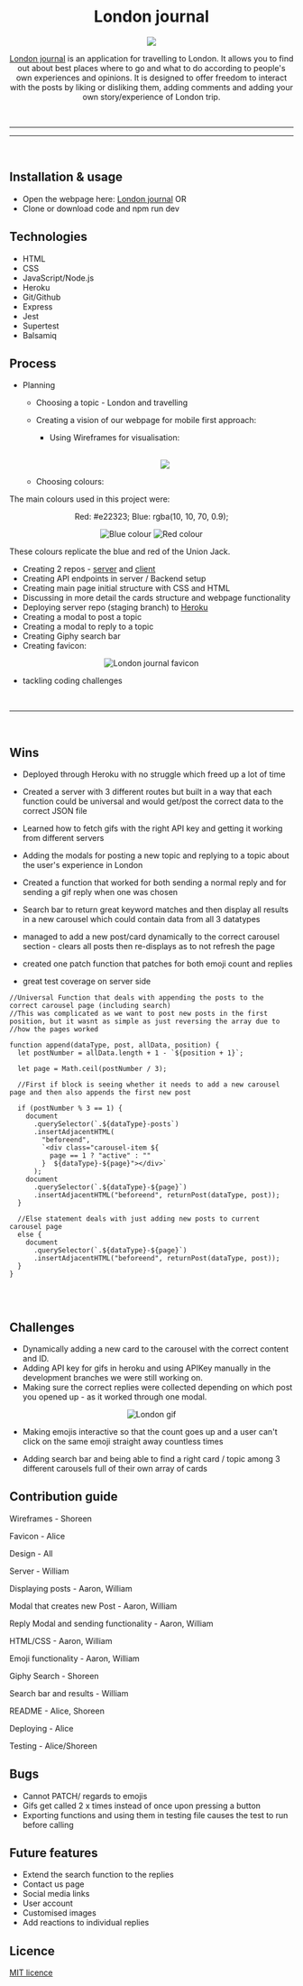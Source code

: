 <h1 align="center">London journal</h1>

<p align="center">
<img src="https://i.ibb.co/k0fJSY8/hugo-sousa-1-Z7-QDZq-T2-QQ-verysmall.jpg">
</p>

<div align="center">

[London journal](https://journal-to-end-all-journals.herokuapp.com/) is an application for travelling to London. It allows you to find out about best places where to go and what to do according to people's own experiences and opinions. It is designed to offer freedom to interact with the posts by liking or disliking them, adding comments and adding your own story/experience of London trip.

<br>

</div>

---

---

<br>

## Installation & usage

- Open the webpage here: [London journal](https://london-journal.netlify.app/) OR
- Clone or download code and npm run dev

## Technologies

- HTML
- CSS
- JavaScript/Node.js
- Heroku
- Git/Github
- Express
- Jest
- Supertest
- Balsamiq

## Process

- Planning

  - Choosing a topic - London and travelling

  - Creating a vision of our webpage for mobile first approach:

    - Using Wireframes for visualisation:

    <br>

    <div align="center">

    ![](https://i.ibb.co/L9q6HdT/Screenshot-2022-05-17-120959.png)

    </div>

  - Choosing colours:

The main colours used in this project were:

<div align="center">

Red: #e22323;
Blue: rgba(10, 10, 70, 0.9);

![Blue colour](https://i.ibb.co/0C9wcM5/Screenshot-2022-05-17-095516.png)
![Red colour](https://i.ibb.co/vxYKHm1/Screenshot-real-2022-05-17-095719.png)

</div>

These colours replicate the blue and red of the Union Jack.

- Creating 2 repos - [server](https://github.com/alicekres/Lap-1-Portfolio-Project-Server) and [client](https://github.com/Izgardon/Lap-1-Portfolio-Project-Client)
- Creating API endpoints in server / Backend setup
- Creating main page initial structure with CSS and HTML
- Discussing in more detail the cards structure and webpage functionality
- Deploying server repo (staging branch) to [Heroku](https://dashboard.heroku.com/apps)
- Creating a modal to post a topic
- Creating a modal to reply to a topic
- Creating Giphy search bar
- Creating favicon:

<div align="center">

![London journal favicon](https://i.ibb.co/Hz2s6jp/favicon-32x32.png)

</div>

- tackling coding challenges

<br>

---

<br>

## Wins

- Deployed through Heroku with no struggle which freed up a lot of time

- Created a server with 3 different routes but built in a way that each function could be universal and would get/post the correct data
  to the correct JSON file

- Learned how to fetch gifs with the right API key and getting it working from different servers

- Adding the modals for posting a new topic and replying to a topic about the user's experience in London

- Created a function that worked for both sending a normal reply and for sending a gif reply when one was chosen

- Search bar to return great keyword matches and then display all results in a new carousel which could contain data from all 3 datatypes

- managed to add a new post/card dynamically to the correct carousel section - clears all posts then re-displays as to not refresh the page

- created one patch function that patches for both emoji count and replies

- great test coverage on server side

```
//Universal Function that deals with appending the posts to the correct carousel page (including search)
//This was complicated as we want to post new posts in the first position, but it wasnt as simple as just reversing the array due to
//how the pages worked

function append(dataType, post, allData, position) {
  let postNumber = allData.length + 1 - `${position + 1}`;

  let page = Math.ceil(postNumber / 3);

  //First if block is seeing whether it needs to add a new carousel page and then also appends the first new post

  if (postNumber % 3 == 1) {
    document
      .querySelector(`.${dataType}-posts`)
      .insertAdjacentHTML(
        "beforeend",
        `<div class="carousel-item ${
          page == 1 ? "active" : ""
        }  ${dataType}-${page}"></div>`
      );
    document
      .querySelector(`.${dataType}-${page}`)
      .insertAdjacentHTML("beforeend", returnPost(dataType, post));
  }

  //Else statement deals with just adding new posts to current carousel page
  else {
    document
      .querySelector(`.${dataType}-${page}`)
      .insertAdjacentHTML("beforeend", returnPost(dataType, post));
  }
}


```

<br>

## Challenges

- Dynamically adding a new card to the carousel with the correct content and ID.
- Adding API key for gifs in heroku and using APIKey manually in the development branches we were still working on.
- Making sure the correct replies were collected depending on which post you opened up - as it worked through one modal.

<div align="center">

![London gif](https://media2.giphy.com/media/jRHOfOfg4vCYkX7sFE/giphy.gif?cid=ecf05e47s480dj5gfl9sdthlpas6zfxx89vxb24vy716j4ji&rid=giphy.gif&ct=g)

</div>

- Making emojis interactive so that the count goes up and a user can't click on the same emoji straight away countless times

- Adding search bar and being able to find a right card / topic among 3 different carousels full of their own array of cards

## Contribution guide

Wireframes - Shoreen

Favicon - Alice

Design - All

Server - William

Displaying posts - Aaron, William

Modal that creates new Post - Aaron, William

Reply Modal and sending functionality - Aaron, William

HTML/CSS - Aaron, William

Emoji functionality - Aaron, William

Giphy Search - Shoreen

Search bar and results - William

README - Alice, Shoreen

Deploying - Alice

Testing - Alice/Shoreen

## Bugs

- Cannot PATCH/ regards to emojis
- Gifs get called 2 x times instead of once upon pressing a button
- Exporting functions and using them in testing file causes the test to run before calling

## Future features

- Extend the search function to the replies
- Contact us page
- Social media links
- User account
- Customised images
- Add reactions to individual replies

## Licence

[MIT licence](https://opensource.org/licenses/mit-license.php)
